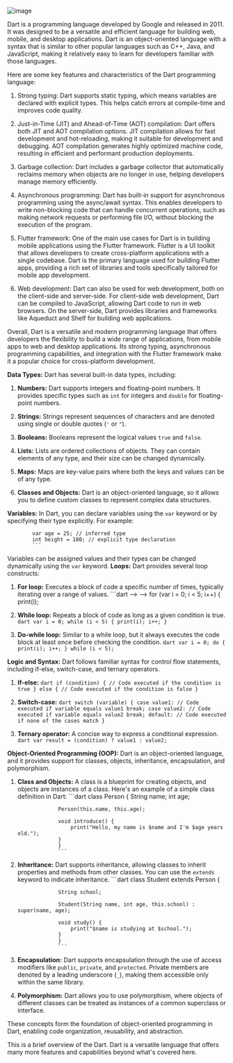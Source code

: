 ![image](https://github.com/Shougotmollik/dart_full_bootcamp-zero_to_advance-/assets/113712457/9b491aa5-c47d-41f4-9e09-5ef0436c6a92)

Dart is a programming language developed by Google and released in 2011. It was designed to be a versatile and efficient language for building web, mobile, and desktop applications. Dart is an object-oriented language with a syntax that is similar to other popular languages such as C++, Java, and JavaScript, making it relatively easy to learn for developers familiar with those languages.

Here are some key features and characteristics of the Dart programming language:

1. Strong typing: Dart supports static typing, which means variables are declared with explicit types. This helps catch errors at compile-time and improves code quality.

2. Just-in-Time (JIT) and Ahead-of-Time (AOT) compilation: Dart offers both JIT and AOT compilation options. JIT compilation allows for fast development and hot-reloading, making it suitable for development and debugging. AOT compilation generates highly optimized machine code, resulting in efficient and performant production deployments.

3. Garbage collection: Dart includes a garbage collector that automatically reclaims memory when objects are no longer in use, helping developers manage memory efficiently.

4. Asynchronous programming: Dart has built-in support for asynchronous programming using the async/await syntax. This enables developers to write non-blocking code that can handle concurrent operations, such as making network requests or performing file I/O, without blocking the execution of the program.

5. Flutter framework: One of the main use cases for Dart is in building mobile applications using the Flutter framework. Flutter is a UI toolkit that allows developers to create cross-platform applications with a single codebase. Dart is the primary language used for building Flutter apps, providing a rich set of libraries and tools specifically tailored for mobile app development.

6. Web development: Dart can also be used for web development, both on the client-side and server-side. For client-side web development, Dart can be compiled to JavaScript, allowing Dart code to run in web browsers. On the server-side, Dart provides libraries and frameworks like Aqueduct and Shelf for building web applications.

Overall, Dart is a versatile and modern programming language that offers developers the flexibility to build a wide range of applications, from mobile apps to web and desktop applications. Its strong typing, asynchronous programming capabilities, and integration with the Flutter framework make it a popular choice for cross-platform development.


**Data Types:**
Dart has several built-in data types, including:

1. **Numbers:** Dart supports integers and floating-point numbers. It provides specific types such as `int` for integers and `double` for floating-point numbers.

2. **Strings:** Strings represent sequences of characters and are denoted using single or double quotes (`'` or `"`).

3. **Booleans:** Booleans represent the logical values `true` and `false`.

4. **Lists:** Lists are ordered collections of objects. They can contain elements of any type, and their size can be changed dynamically.

5. **Maps:** Maps are key-value pairs where both the keys and values can be of any type.

6. **Classes and Objects:** Dart is an object-oriented language, so it allows you to define custom classes to represent complex data structures.

**Variables:**
In Dart, you can declare variables using the `var` keyword or by specifying their type explicitly. For example:
            
            var age = 25; // inferred type
            int height = 180; // explicit type declaration
            ```
Variables can be assigned values and their types can be changed dynamically using the `var` keyword.
**Loops:**
 Dart provides several loop constructs:
1. **For loop:** Executes a block of code a specific number of times, typically iterating over a range of values.
                            ```dart --> -->
                for (var i = 0; i < 5; i++) {
                print(i);

2. **While loop:** Repeats a block of code as long as a given condition is true.
                ```dart
                var i = 0;
                while (i < 5) {
                print(i);
                i++;
                }
                ```

3. **Do-while loop:** Similar to a while loop, but it always executes the code block at least once before checking the condition.
                ```dart
                var i = 0;
                do {
                print(i);
                i++;
                } while (i < 5);
                ```

**Logic and Syntax:**
Dart follows familiar syntax for control flow statements, including if-else, switch-case, and ternary operators.

1. **If-else:**
                    ```dart
                    if (condition) {
                    // Code executed if the condition is true
                    } else {
                    // Code executed if the condition is false
                    }
                    ```

2. **Switch-case:**
                    ```dart
                    switch (variable) {
                    case value1:
                        // Code executed if variable equals value1
                        break;
                    case value2:
                        // Code executed if variable equals value2
                        break;
                    default:
                        // Code executed if none of the cases match
                    }
                    ```

3. **Ternary operator:** A concise way to express a conditional expression.
                    ```dart
                    var result = (condition) ? value1 : value2;
                    ```

**Object-Oriented Programming (OOP):**
Dart is an object-oriented language, and it provides support for classes, objects, inheritance, encapsulation, and polymorphism.

1. **Class and Objects:**
A class is a blueprint for creating objects, and objects are instances of a class. Here's an example of a simple class definition in Dart:
                    ```dart
                    class Person {
                    String name;
                    int age;

                    Person(this.name, this.age);

                    void introduce() {
                        print("Hello, my name is $name and I'm $age years old.");
                    }
                    }
                    ```

2. **Inheritance:**
Dart supports inheritance, allowing classes to inherit properties and methods from other classes. You can use the `extends` keyword to indicate inheritance.
                    ```dart
                    class Student extends Person {
                    

                    String school;

                    Student(String name, int age, this.school) : super(name, age);

                    void study() {
                        print("$name is studying at $school.");
                    }
                    }
                    ```

3. **Encapsulation:**
Dart supports encapsulation through the use of access modifiers like `public`, `private`, and `protected`. Private members are denoted by a leading underscore (`_`), making them accessible only within the same library.

4. **Polymorphism:**
Dart allows you to use polymorphism, where objects of different classes can be treated as instances of a common superclass or interface.

These concepts form the foundation of object-oriented programming in Dart, enabling code organization, reusability, and abstraction.

This is a brief overview of the Dart. Dart is a versatile language that offers many more features and capabilities beyond what's covered here.
